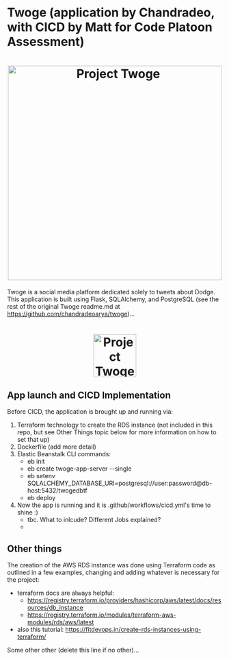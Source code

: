 # **Twoge (application by Chandradeo, with CICD by Matt for Code Platoon Assessment)**

<h1 align="center">
	<img
		width="500"
		alt="Project Twoge"
		src="./static/img/twoge-cover.png">
</h1>

Twoge is a social media platform dedicated solely to tweets about Dodge. This application is built using Flask, SQLAlchemy, and PostgreSQL (see the rest of the original Twoge readme.md at https://github.com/chandradeoarya/twoge)...

<h1 align="center">
	<img
		width="100"
		alt="Project Twoge"
		src="./static/img/twoge.png">
</h1>

## App launch and CICD Implementation
Before CICD, the application is brought up and running via:
1. Terraform technology to create the RDS instance (not included in this repo, but see Other Things topic below for more information on how to set that up)
2. Dockerfile (add more detail)
3. Elastic Beanstalk CLI commands:
 	- eb init
 	- eb create twoge-app-server --single
 	- eb setenv SQLALCHEMY_DATABASE_URI=postgresql://user:password@db-host:5432/twogedbtf
 	- eb deploy
4. Now the app is running and it is .github/workflows/cicd.yml's time to shine :)
	- tbc. What to inlcude? Different Jobs explained?
 	- 

## Other things
The creation of the AWS RDS instance was done using Terraform code as outlined in a few examples, changing and adding whatever is necessary for the project:
- terraform docs are always helpful: 
	- https://registry.terraform.io/providers/hashicorp/aws/latest/docs/resources/db_instance
	- https://registry.terraform.io/modules/terraform-aws-modules/rds/aws/latest
- also this tutorial: https://fitdevops.in/create-rds-instances-using-terraform/

Some other other (delete this line if no other)...
